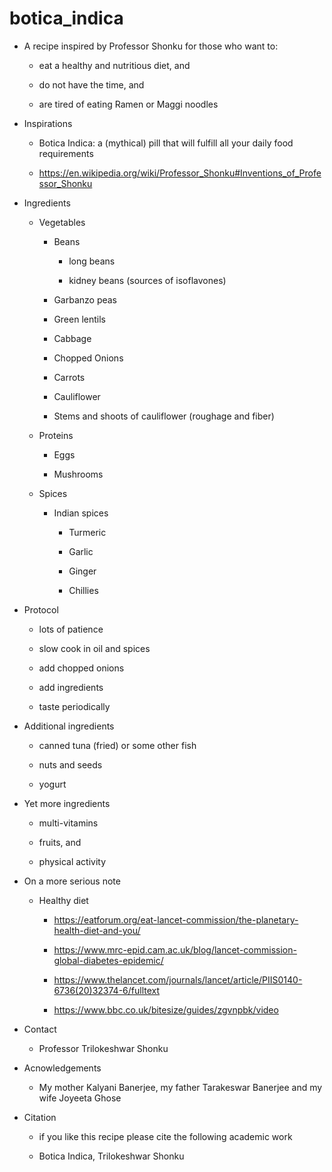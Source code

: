 # botica_indica

* A recipe inspired by Professor Shonku for those who want to:

   * eat a healthy and nutritious diet, and
   
   * do not have the time, and
   
   * are tired of eating Ramen or Maggi noodles


* Inspirations

    * Botica Indica: a (mythical) pill that will fulfill all your daily food requirements

    * https://en.wikipedia.org/wiki/Professor_Shonku#Inventions_of_Professor_Shonku

* Ingredients

   * Vegetables

      * Beans 
   
         * long beans
      
         * kidney beans (sources of isoflavones)
      
      * Garbanzo peas
   
      * Green lentils
   
      * Cabbage
      
      * Chopped Onions
      
      * Carrots
   
      * Cauliflower

      * Stems and shoots of cauliflower (roughage and fiber)
   
   * Proteins
   
      * Eggs
   
      * Mushrooms
   
   * Spices
   
      * Indian spices
      
         * Turmeric
         
         * Garlic
         
         * Ginger
         
         * Chillies
   
* Protocol

  * lots of patience
  
  * slow cook in oil and spices
  
  * add chopped onions
  
  * add ingredients
  
  * taste periodically
  
   
* Additional ingredients

    * canned tuna (fried) or some other fish

    * nuts and seeds
    
    * yogurt
    
    
* Yet more ingredients
    
    * multi-vitamins
    
    * fruits, and
    
    * physical activity


* On a more serious note

    * Healthy diet

      * https://eatforum.org/eat-lancet-commission/the-planetary-health-diet-and-you/
      
      * https://www.mrc-epid.cam.ac.uk/blog/lancet-commission-global-diabetes-epidemic/
      
      * https://www.thelancet.com/journals/lancet/article/PIIS0140-6736(20)32374-6/fulltext

      * https://www.bbc.co.uk/bitesize/guides/zgvnpbk/video


* Contact

   * Professor Trilokeshwar Shonku


* Acnowledgements
   
   * My mother Kalyani Banerjee, my father Tarakeswar Banerjee and my wife Joyeeta Ghose
   
   
* Citation

   * if you like this recipe please cite the following academic work
   
   * Botica Indica, Trilokeshwar Shonku
   
   
   
   
